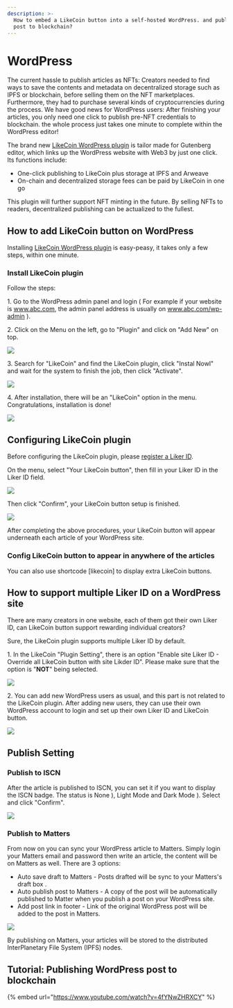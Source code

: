 ```yaml
---
description: >-
  How to embed a LikeCoin button into a self-hosted WordPress. and publishing
  post to blockchain?
---
```


# WordPress

The current hassle to publish articles as NFTs: Creators needed to find ways to save the contents and metadata on decentralized storage such as IPFS or blockchain, before selling them on the NFT marketplaces. Furthermore, they had to purchase several kinds of cryptocurrencies during the process. We have good news for WordPress users: After finishing your articles, you only need one click to publish pre-NFT credentials to blockchain. the whole process just takes one minute to complete within the WordPress editor!

The brand new [LikeCoin WordPress plugin](https://wordpress.org/plugins/likecoin/) is tailor made for Gutenberg editor, which links up the WordPress website with Web3 by just one click. Its functions include:

* One-click publishing to LikeCoin plus storage at IPFS and Arweave
* On-chain and decentralized storage fees can be paid by LikeCoin in one go

This plugin will further support NFT minting in the future. By selling NFTs to readers, decentralized publishing can be actualized to the fullest.

## How to add LikeCoin button on WordPress

Installing [LikeCoin WordPress plugin](https://wordpress.org/plugins/likecoin/) is easy-peasy, it takes only a few steps, within one minute.

### Install LikeCoin plugin <a href="#likecoin" id="likecoin"></a>

Follow the steps:

1\. Go to the WordPress admin panel and login ( For example if your website is www.abc.com, the admin panel address is usually on www.abc.com/wp-admin ).

2\. Click on the Menu on the left, go to "Plugin" and click on "Add New" on top.

![](../.gitbook/assets/wordpress-1-en.png)

3\. Search for "LikeCoin" and find the LikeCoin plugin, click "Instal Nowl" and wait for the system to finish the job, then click "Activate".

![](<../.gitbook/assets/wordpress-2-en (1).png>)

4\. After installation, there will be an "LikeCoin" option in the menu. Congratulations,  installation is done!

![](<../.gitbook/assets/wordpress-3-en (1).png>)

## Configuring LikeCoin plugin

Before configuring the LikeCoin plugin, please [register a Liker ID](liker-id/).

On the menu, select "Your LikeCoin button",  then fill in your Liker ID in the Liker ID field.

![](../.gitbook/assets/wordpress-4-en.png)

Then click "Confirm",  your LikeCoin button setup is finished.

![](../.gitbook/assets/wordpress-5-en.png)

After completing the above procedures, your LikeCoin button will appear underneath each article of your WordPress site.&#x20;

### Config LikeCoin button to appear in anywhere of the articles

You can also use shortcode \[likecoin] to display extra LikeCoin buttons.

## How to support multiple Liker ID on a WordPress site

There are many creators in one website, each of them got their own Liker ID, can LikeCoin button support rewarding individual creators?

Sure, the LikeCoin plugin supports multiple Liker ID by default.

1\. In the LikeCoin "Plugin Setting", there is an option "Enable site Liker ID - Override all LikeCoin button with site Likder ID". Please make sure that the option is "**NOT**" being selected.

![](../.gitbook/assets/wordpress-6-en.png)

2\. You can add new WordPress users as usual, and this part is not related to the LikeCoin plugin. After adding new users, they can use their own WordPress account to login and set up their own Liker ID and LikeCoin button.

![](../.gitbook/assets/wordpress-7-en.png)

## Publish Setting

### Publish to ISCN

After the article is published to ISCN, you can set it if you want to display the ISCN badge. The status is None ), Light Mode  and Dark Mode ). Select and click "Confirm".

![](../.gitbook/assets/wordpress-9-en.png)

### Publish to Matters

From now on you can sync your WordPress article to Matters. Simply login your Matters email and password then write an article, the content will be on Matters as well. There are 3 options:

* Auto save draft to Matters - Posts drafted will be sync to your Matters's draft box  .
* Auto publish post to Matters - A copy of the post will be automatically published to Matter when you publish a post on your WordPress site.
* Add post link in footer - Link of the original WordPress post will be added to the post in Matters.

![](../.gitbook/assets/wordpress-8-en.png)

By publishing on Matters, your articles will be stored to the distributed InterPlanetary File System (IPFS) nodes.

## Tutorial: Publishing WordPress post to blockchain

{% embed url="https://www.youtube.com/watch?v=4fYNwZHRXCY" %}

